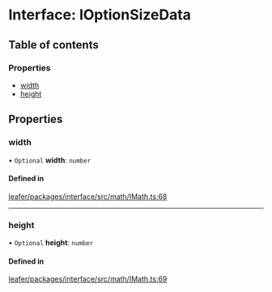 # Interface: IOptionSizeData

## Table of contents

### Properties

- [width](IOptionSizeData.md#width)
- [height](IOptionSizeData.md#height)

## Properties

### width

• `Optional` **width**: `number`

#### Defined in

[leafer/packages/interface/src/math/IMath.ts:68](https://github.com/leaferjs/leafer/blob/fd13609/packages/interface/src/math/IMath.ts#L68)

___

### height

• `Optional` **height**: `number`

#### Defined in

[leafer/packages/interface/src/math/IMath.ts:69](https://github.com/leaferjs/leafer/blob/fd13609/packages/interface/src/math/IMath.ts#L69)
